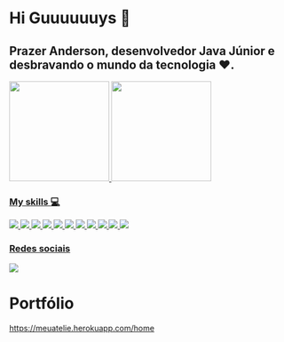  # Hi Guuuuuuys 👋
 
 ## Prazer Anderson, desenvolvedor Java Júnior e desbravando o mundo da tecnologia ❤️.
 
 <div>
  <a href="https://github.com/AndersonFlorencioConforto">
  <img height="180em" src="https://github-readme-stats.vercel.app/api?username=AndersonFlorencioConforto&show_icons=true&theme=dark&include_all_commits=true&count_private=true"/>
  <img height="180em" src="https://github-readme-stats.vercel.app/api/top-langs/?username=AndersonFlorencioConforto&layout=compact&langs_count=7&theme=dark"/>
</div>
 
 
 ### My skills :computer:
<p>
<img src=https://img.shields.io/badge/Java-ED8B00?style=for-the-badge&logo=java&logoColor=white>
<img src=https://img.shields.io/badge/Spring_Boot-F2F4F9?style=for-the-badge&logo=spring-boot>
<img src=https://img.shields.io/badge/Junit5-25A162?style=for-the-badge&logo=junit5&logoColor=white>
<img src=https://img.shields.io/badge/JWT-000000?style=for-the-badge&logo=JSON%20web%20tokens&logoColor=white>
<img src=https://img.shields.io/badge/Apache_Kafka-231F20?style=for-the-badge&logo=apache-kafka&logoColor=white>
<img src=https://img.shields.io/badge/rabbitmq-%23FF6600.svg?&style=for-the-badge&logo=rabbitmq&logoColor=white>
<img src=https://img.shields.io/badge/redis-%23DD0031.svg?&style=for-the-badge&logo=redis&logoColor=white>
<img src=https://img.shields.io/badge/MongoDB-4EA94B?style=for-the-badge&logo=mongodb&logoColor=white>
<img src=https://img.shields.io/badge/PostgreSQL-316192?style=for-the-badge&logo=postgresql&logoColor=white>
<img src=https://img.shields.io/badge/MySQL-005C84?style=for-the-badge&logo=mysql&logoColor=white>
<img src= https://img.shields.io/badge/Heroku-430098?style=for-the-badge&logo=heroku&logoColor=white>
</p>

  
 ### Redes sociais 
 <a href="https://www.linkedin.com/in/anderson-florencio-conforto-b77577202/">
  <img align="center" src="https://img.shields.io/badge/LinkedIn-0077B5?style=for-the-badge&logo=linkedin&logoColor=white" />
</a>

# Portfólio
https://meuatelie.herokuapp.com/home

<!--
**AndersonFlorencioConforto/AndersonFlorencioConforto** is a ✨ _special_ ✨ repository because its `README.md` (this file) appears on your GitHub profile.

Here are some ideas to get you started:

- 🔭 I’m currently working on ...
- 🌱 I’m currently learning ...
- 👯 I’m looking to collaborate on ...
- 🤔 I’m looking for help with ...
- 💬 Ask me about ...
- 📫 How to reach me: ...
- 😄 Pronouns: ...
- ⚡ Fun fact: ...
-->


